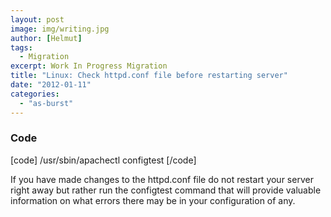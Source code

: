 ```yaml
---
layout: post
image: img/writing.jpg
author: [Helmut]
tags:
  - Migration
excerpt: Work In Progress Migration
title: "Linux: Check httpd.conf file before restarting server"
date: "2012-01-11"
categories: 
  - "as-burst"
---
```


### Code

\[code\] /usr/sbin/apachectl configtest \[/code\]

If you have made changes to the httpd.conf file do not restart your server right away but rather run the configtest command that will provide valuable information on what errors there may be in your configuration of any.
